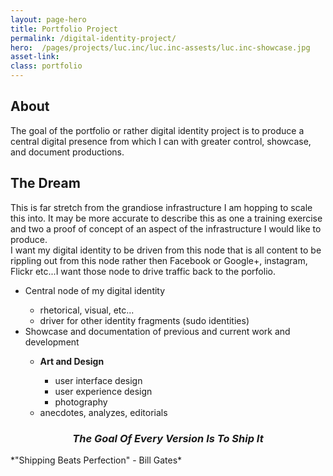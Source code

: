 ```yaml
---
layout: page-hero
title: Portfolio Project
permalink: /digital-identity-project/
hero:  /pages/projects/luc.inc/luc.inc-assests/luc.inc-showcase.jpg
asset-link:
class: portfolio
---
```


## About
The goal of the portfolio or rather digital identity project is to produce a central digital presence from which I can with greater control, showcase, and document productions.

## The Dream
This is far stretch from the grandiose infrastructure I am hopping to scale this into. It may be more accurate to describe this as one a training exercise and two a proof of concept of an aspect of the infrastructure I would like to produce.</br>
I want my digital identity to be driven from this node that is all content to be rippling out from this node rather then Facebook or Google+, instagram, Flickr etc...I want those node to drive traffic back to the porfolio.
<ul class="browser-default">
<li> Central node of my digital identity</li>
<ul class="browser-default">
  <li>rhetorical, visual, etc...</li>
  <li>driver for other identity fragments (sudo identities) </li>
</ul>
<li>Showcase and documentation of previous and current work and development</li>
  <ul class="browser-default">
  <li><strong>Art and Design</strong></li>
    <ul class="browser-default">
  <li> user interface design </li>
  <li> user experience design</li>
  <li> photography  </li>
  </ul>
  <li> anecdotes, analyzes, editorials</li>
</ul>
</ul>

<h3 style="text-align: center; font-style: italic;">The Goal Of Every Version Is To Ship It</h3>
*"Shipping Beats Perfection" - Bill Gates*

<!--
## [Version 1.0.0]({{site.baseurl}}/portfolio-project/version-1/)
### Goal
__Shipping Criteria__

The top level goals for version 1.0.0
1. Submerse myself in the project.
2. Produce an initial information architecture.
3. Produce and express visual and rhetorical content pertaining to goal of phase.

[For a more robust look at phase v1.0]({{site.baseurl}}/portfolio-project/version-1/) -->
